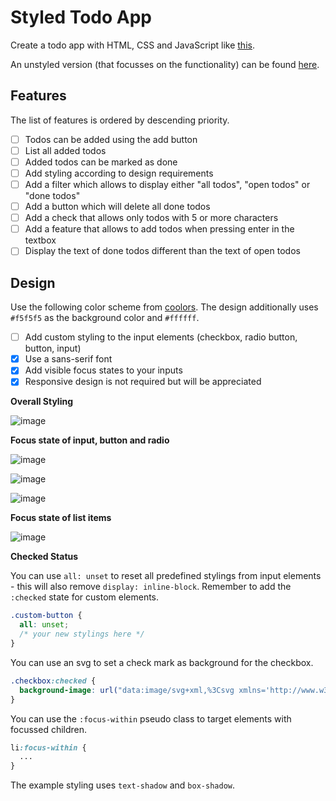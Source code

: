 # Styled Todo App

Create a todo app with HTML, CSS and JavaScript like [this](https://styled-todo-app.netlify.app/).

An unstyled version (that focusses on the functionality) can be found [here](https://bootcamp-todo-app.stackblitz.io/).

## Features

The list of features is ordered by descending priority.

- [ ] Todos can be added using the add button
- [ ] List all added todos
- [ ] Added todos can be marked as done
- [ ] Add styling according to design requirements
- [ ] Add a filter which allows to display either "all todos", "open todos" or "done todos"
- [ ] Add a button which will delete all done todos
- [ ] Add a check that allows only todos with 5 or more characters
- [ ] Add a feature that allows to add todos when pressing enter in the textbox
- [ ] Display the text of done todos different than the text of open todos

## Design

Use the following color scheme from [coolors](https://coolors.co/ef476f-f5ab00-06d6a0-118ab2-073b4c). The design additionally uses `#f5f5f5` as the background color and `#ffffff`.

- [ ] Add custom styling to the input elements (checkbox, radio button, button, input)
- [x] Use a sans-serif font
- [x] Add visible focus states to your inputs
- [x] Responsive design is not required but will be appreciated

**Overall Styling**

![image](https://user-images.githubusercontent.com/16404104/125468256-6ba0bb76-87e9-44c7-a10e-361e53bf2636.png)

**Focus state of input, button and radio**

![image](https://user-images.githubusercontent.com/16404104/125468326-70179413-c728-4290-8c0d-c591a3f35523.png)

![image](https://user-images.githubusercontent.com/16404104/125468456-152c5311-bfa0-4689-9dab-a1dee1f9b328.png)

![image](https://user-images.githubusercontent.com/16404104/125468533-baed1ffc-d9de-4787-b3e0-9d4955bd5347.png)

**Focus state of list items**

![image](https://user-images.githubusercontent.com/16404104/125468616-2deee31e-e269-4d5f-99a8-cba09bf700f2.png)

**Checked Status**

You can use `all: unset` to reset all predefined stylings from input elements - this will also remove `display: inline-block`. Remember to add the `:checked` state for custom elements.

```css
.custom-button {
  all: unset;
  /* your new stylings here */
}
```

You can use an svg to set a check mark as background for the checkbox.

```css
.checkbox:checked {
  background-image: url("data:image/svg+xml,%3Csvg xmlns='http://www.w3.org/2000/svg' viewBox='0 0 24 24' aria-hidden='true' focusable='false' %3E%3Cpath fill='none' stroke='white' stroke-width='3' d='M1.73 12.91l6.37 6.37L22.79 4.59' /%3E%3C/svg%3E");
}
```

You can use the `:focus-within` pseudo class to target elements with focussed children.

```css
li:focus-within {
  ...
}
```

The example styling uses `text-shadow` and `box-shadow`.
